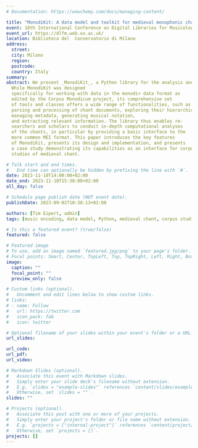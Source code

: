 ```yaml
---
# Documentation: https://wowchemy.com/docs/managing-content/

title: "MonodiKit: A data model and toolkit for medieval monophonic chant"
event: 10th International Conference on Digital Libraries for Musicology
event_url: https://dlfm.web.ox.ac.uk/
location: Biblioteca del  Conservatorio di Milano
address:
  street:
  city: Milano
  region:
  postcode:
  country: Italy
summary:
abstract: We present _MonodiKit_, a Python library for the analysis and processing of medieval chant documents. 
  While MonodiKit was designed
  specifically for working with data in the monodi+ data format as
  edited by the Corpus Monodicum project, its comprehensive set
  of tools and classes offers a wide range of functionalities, such as
  parsing and processing of chant documents, exploring their hierarchical structure, 
  managing metadata, generating musical notation,
  and extracting relevant information. The library thus enables re-
  searchers and scholars to conduct in-depth computational analyses
  of the chants, in particular by providing a basic interface to the
  more common MEI format. This paper introduces the key features
  of MonodiKit, presents its design and implementation, and presents
  a case study demonstrating its capabilities as an interface for corpus
  studies of medieval chant.

# Talk start and end times.
#   End time can optionally be hidden by prefixing the line with `#`.
date: 2023-11-10T14:00:00+02:00
date_end: 2023-11-10T15:30:00+02:00
all_day: false

# Schedule page publish date (NOT event date).
publishDate: 2023-09-02T10:38:13+02:00

authors: [Tim Eipert, admin]
tags: [music encoding, data model, Python, medieval chant, corpus studies]

# Is this a featured event? (true/false)
featured: false

# Featured image
# To use, add an image named `featured.jpg/png` to your page's folder. 
# Focal points: Smart, Center, TopLeft, Top, TopRight, Left, Right, BottomLeft, Bottom, BottomRight.
image:
  caption: ""
  focal_point: ""
  preview_only: false

# Custom links (optional).
#   Uncomment and edit lines below to show custom links.
# links:
# - name: Follow
#   url: https://twitter.com
#   icon_pack: fab
#   icon: twitter

# Optional filename of your slides within your event's folder or a URL.
url_slides:

url_code:
url_pdf:
url_video:

# Markdown Slides (optional).
#   Associate this event with Markdown slides.
#   Simply enter your slide deck's filename without extension.
#   E.g. `slides = "example-slides"` references `content/slides/example-slides.md`.
#   Otherwise, set `slides = ""`.
slides: ""

# Projects (optional).
#   Associate this post with one or more of your projects.
#   Simply enter your project's folder or file name without extension.
#   E.g. `projects = ["internal-project"]` references `content/project/deep-learning/index.md`.
#   Otherwise, set `projects = []`.
projects: []
---
```

